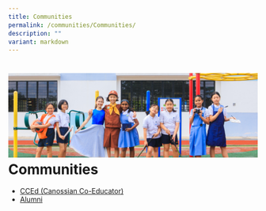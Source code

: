 ```yaml
---
title: Communities
permalink: /communities/Communities/
description: ""
variant: markdown
---
```

![](/images/Web_banners/webbanner2024_7.jpg)
Communities
===========

*   [CCEd (Canossian Co-Educator)](/communities/Canossian-Co-Educators-CCEds/)
*   [Alumni](https://www.canossianalumni.com/)